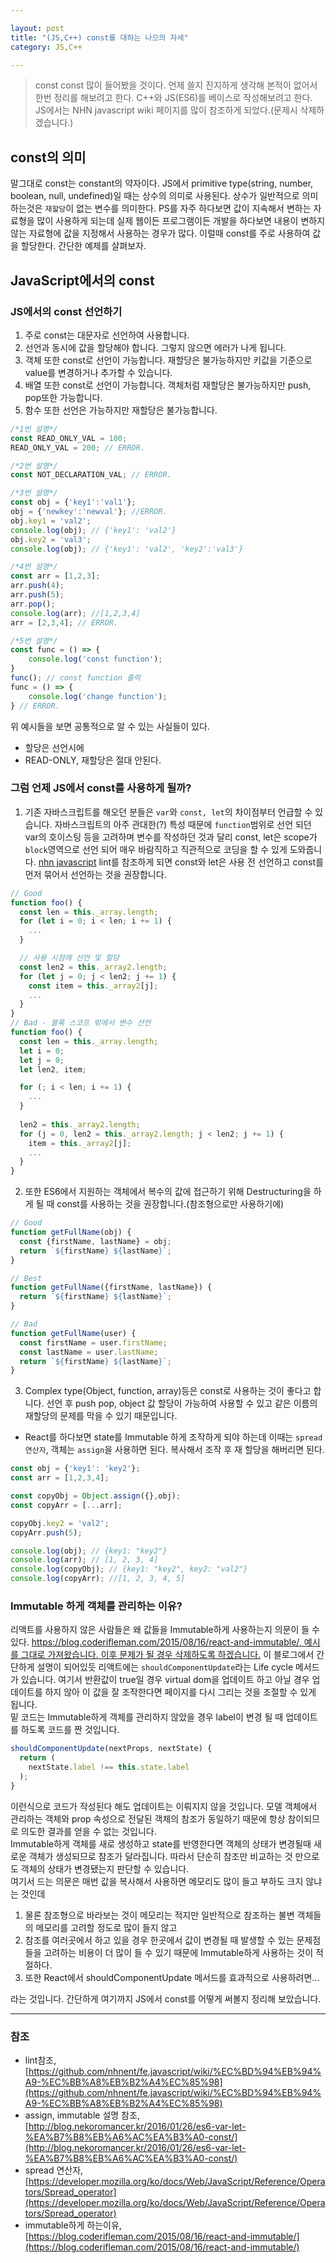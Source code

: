 ```yaml
---

layout: post
title: "(JS,C++) const를 대하는 나으의 자세"
category: JS,C++

---
```


> const const 많이 들어봤을 것이다. 언제 쓸지 진지하게 생각해 본적이 없어서 한번 정리를 해보려고 한다. C++와 JS(ES6)를 베이스로 작성해보려고 한다. JS에서는 NHN javascript wiki 페이지를 많이 참조하게 되었다.(문제시 삭제하겠습니다.)

## const의 의미
말그대로 const는 constant의 약자이다. JS에서 primitive type(string, number, boolean, null, undefined)일 때는 상수의 의미로 사용된다. 상수가 일반적으로 의미하는것은 `재할당`이 없는 변수를 의미한다. 
PS를 자주 하다보면 값이 지속해서 변하는 자료형을 많이 사용하게 되는데 실제 웹이든 프로그램이든 개발을 하다보면 내용이 변하지 않는 자료형에 값을 지정해서 사용하는 경우가 많다. 이럴때 const를 주로 사용하여 값을 할당한다. 간단한 예제를 살펴보자.

## JavaScript에서의 const

### JS에서의 const 선언하기
1. 주로 const는 대문자로 선언하여 사용합니다. 
2. 선언과 동시에 값을 할당해야 합니다. 그렇지 않으면 에러가 나게 됩니다.
3. 객체 또한 const로 선언이 가능합니다. 재할당은 불가능하지만 키값을 기준으로 value를 변경하거나 추가할 수 있습니다.
4. 배열 또한 const로 선언이 가능합니다. 객체처럼 재할당은 불가능하지만 push, pop또한 가능합니다.
5. 함수 또한 선언은 가능하지만 재할당은 불가능합니다.
```js
/*1번 설명*/
const READ_ONLY_VAL = 100;
READ_ONLY_VAL = 200; // ERROR.

/*2번 설명*/
const NOT_DECLARATION_VAL; // ERROR.

/*3번 설명*/
const obj = {'key1':'val1'};
obj = {'newkey':'newval'}; //ERROR.
obj.key1 = 'val2';
console.log(obj); // {'key1': 'val2'}
obj.key2 = 'val3';
console.log(obj); // {'key1': 'val2', 'key2':'val3'}

/*4번 설명*/
const arr = [1,2,3];
arr.push(4);
arr.push(5);
arr.pop();
console.log(arr); //[1,2,3,4]
arr = [2,3,4]; // ERROR.

/*5번 설명*/
const func = () => {
    console.log('const function');
}
func(); // const function 출력
func = () => {
    console.log('change function');
} // ERROR.
```

위 예시들을 보면 공통적으로 알 수 있는 사실들이 있다.
* 할당은 선언시에
* READ-ONLY, 재할당은 절대 안된다.

### 그럼 언제 JS에서 const를 사용하게 될까?
1. 기존 자바스크립트를 해오던 분들은 `var`와 `const, let`의 차이점부터 언급할 수 있습니다. 자바스크립트의 아주 관대한(?) 특성 때문에 `function`범위로 선언 되던 var의 호이스팅 등을 고려하며 변수를 작성하던 것과 달리 const, let은 scope가 `block`영역으로 선언 되어 매우 바람직하고 직관적으로 코딩을 할 수 있게 도와줍니다. [nhn javascript](https://github.com/nhnent/fe.javascript/wiki/%EC%BD%94%EB%94%A9-%EC%BB%A8%EB%B2%A4%EC%85%98) lint를 참조하게 되면 const와 let은 사용 전 선언하고 const를 먼저 묶어서 선언하는 것을 권장합니다.

```js
// Good 
function foo() {
  const len = this._array.length;
  for (let i = 0; i < len; i += 1) {
    ...
  }

  // 사용 시점에 선언 및 할당
  const len2 = this._array2.length;
  for (let j = 0; j < len2; j += 1) {
    const item = this._array2[j];
    ...
  }
}
// Bad - 블록 스코프 밖에서 변수 선언
function foo() {
  const len = this._array.length;
  let i = 0;
  let j = 0;
  let len2, item;

  for (; i < len; i += 1) {
    ...
  }
  
  len2 = this._array2.length;
  for (j = 0, len2 = this._array2.length; j < len2; j += 1) {
    item = this._array2[j];
    ...
  }
}
```

2. 또한 ES6에서 지원하는 객체에서 복수의 값에 접근하기 위해 Destructuring을 하게 될 때 const를 사용하는 것을 권장합니다.(참조형으로만 사용하기에)
```js
// Good
function getFullName(obj) {
  const {firstName, lastName} = obj;
  return `${firstName} ${lastName}`;
}

// Best
function getFullName({firstName, lastName}) {
  return `${firstName} ${lastName}`;
}

// Bad
function getFullName(user) {
  const firstName = user.firstName;
  const lastName = user.lastName;
  return `${firstName} ${lastName}`;
}
```

3. Complex type(Object, function, array)등은 const로 사용하는 것이 좋다고 합니다. 선언 후 push pop, object 값 할당이 가능하여 사용할 수 있고 같은 이름의 재할당의 문제를 막을 수 있기 때문입니다. 

* React를 하다보면 state를 Immutable 하게 조작하게 되야 하는데 이때는 `spread 연산자`, 객체는 `assign`을 사용하면 된다. 복사해서 조작 후 재 할당을 해버리면 된다.
```js
const obj = {'key1': 'key2'};
const arr = [1,2,3,4];

const copyObj = Object.assign({},obj);
const copyArr = [...arr];

copyObj.key2 = 'val2';
copyArr.push(5);

console.log(obj); // {key1: "key2"}
console.log(arr); // [1, 2, 3, 4]
console.log(copyObj); // {key1: "key2", key2: "val2"}
console.log(copyArr); //[1, 2, 3, 4, 5]
```

### Immutable 하게 객체를 관리하는 이유?
리액트를 사용하지 않은 사람들은 왜 값들을 Immutable하게 사용하는지 의문이 들 수 있다. [https://blog.coderifleman.com/2015/08/16/react-and-immutable/, 예시를 그대로 가져왔습니다. 이후 문제가 될 경우 삭제하도록 하겠습니다.](https://blog.coderifleman.com/2015/08/16/react-and-immutable/) 이 블로그에서 간단하게 설명이 되어있듯 리액트에는 `shouldComponentUpdate`라는 Life cycle 메서드가 있습니다. 여기서 반환값이 true일 경우 virtual dom을 업데이트 하고 아닐 경우 업데이트를 하지 않아 이 값을 잘 조작한다면 페이지를 다시 그리는 것을 조절할 수 있게 됩니다.
<br/>
밑 코드는 Immutable하게 객체를 관리하지 않았을 경우 label이 변경 될 때 업데이트를 하도록 코드를 짠 것입니다.
```js
shouldComponentUpdate(nextProps, nextState) {
  return (
    nextState.label !== this.state.label
  );
}
```
이런식으로 코드가 작성된다 해도 업데이트는 이뤄지지 않을 것입니다. 모델 객체에서 관리하는 객체와 prop 속성으로 전달된 객체의 참조가 동일하기 때문에 항상 참이되므로 의도한 결과를 얻을 수 없는 것입니다.
<br/>
Immutable하게 객체를 새로 생성하고 state를 반영한다면 객체의 상태가 변경될때 새로운 객체가 생성되므로 참조가 달라집니다. 따라서 단순히 참조만 비교하는 것 만으로도 객체의 상태가 변경됐는지 판단할 수 있습니다.
<br/>
여기서 드는 의문은 매번 값을 복사해서 사용하면 메모리도 많이 들고 부하도 크지 않냐는 것인데 
1. 물론 참조형으로 바라보는 것이 메모리는 적지만 일반적으로 참조하는 불변 객체들의 메모리를 고려할 정도로 많이 들지 않고
2. 참조를 여러곳에서 하고 있을 경우 한곳에서 값이 변경될 때 발생할 수 있는 문제점들을 고려하는 비용이 더 많이 들 수 있기 때문에 Immutable하게 사용하는 것이 적절하다. 
3. 또한 React에서 shouldComponentUpdate 메서드를 효과적으로 사용하려면...

라는 것입니다. 간단하게 여기까지 JS에서 const를 어떻게 써볼지 정리해 보았습니다.

----






### 참조
* lint참조, [https://github.com/nhnent/fe.javascript/wiki/%EC%BD%94%EB%94%A9-%EC%BB%A8%EB%B2%A4%EC%85%98](https://github.com/nhnent/fe.javascript/wiki/%EC%BD%94%EB%94%A9-%EC%BB%A8%EB%B2%A4%EC%85%98)
* assign, immutable 설명 참조, [http://blog.nekoromancer.kr/2016/01/26/es6-var-let-%EA%B7%B8%EB%A6%AC%EA%B3%A0-const/](http://blog.nekoromancer.kr/2016/01/26/es6-var-let-%EA%B7%B8%EB%A6%AC%EA%B3%A0-const/)
* spread 연산자, [https://developer.mozilla.org/ko/docs/Web/JavaScript/Reference/Operators/Spread_operator](https://developer.mozilla.org/ko/docs/Web/JavaScript/Reference/Operators/Spread_operator)
* immutable하게 하는이유, [https://blog.coderifleman.com/2015/08/16/react-and-immutable/](https://blog.coderifleman.com/2015/08/16/react-and-immutable/)
<br/><br/>
